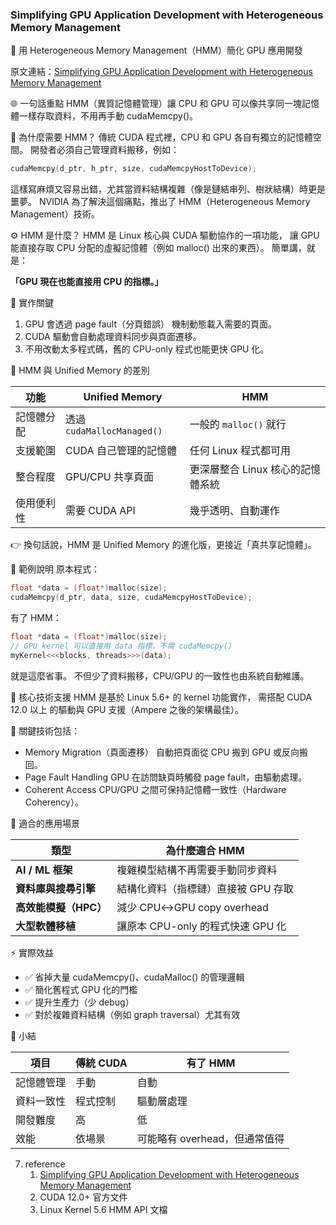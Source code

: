 ### Simplifying GPU Application Development with Heterogeneous Memory Management

🚀 用 Heterogeneous Memory Management（HMM）簡化 GPU 應用開發

原文連結：[Simplifying GPU Application Development with Heterogeneous Memory Management](https://developer.nvidia.com/blog/simplifying-gpu-application-development-with-heterogeneous-memory-management/)

🌐 一句話重點
HMM（異質記憶體管理）讓 CPU 和 GPU 可以像共享同一塊記憶體一樣存取資料，不用再手動 cudaMemcpy()。

🧠 為什麼需要 HMM？
傳統 CUDA 程式裡，CPU 和 GPU 各自有獨立的記憶體空間。
開發者必須自己管理資料搬移，例如：

``` cpp
cudaMemcpy(d_ptr, h_ptr, size, cudaMemcpyHostToDevice);
```

這樣寫麻煩又容易出錯，尤其當資料結構複雜（像是鏈結串列、樹狀結構）時更是噩夢。
NVIDIA 為了解決這個痛點，推出了 HMM（Heterogeneous Memory Management）技術。

⚙️ HMM 是什麼？
HMM 是 Linux 核心與 CUDA 驅動協作的一項功能，
讓 GPU 能直接存取 CPU 分配的虛擬記憶體（例如 malloc() 出來的東西）。
簡單講，就是：

**「GPU 現在也能直接用 CPU 的指標。」**

🔩 實作關鍵
1. GPU 會透過 page fault（分頁錯誤） 機制動態載入需要的頁面。
2. CUDA 驅動會自動處理資料同步與頁面遷移。 
3. 不用改動太多程式碼，舊的 CPU-only 程式也能更快 GPU 化。

🧩 HMM 與 Unified Memory 的差別

| 功能    | Unified Memory           | HMM                  |
| ----- | ------------------------ | -------------------- |
| 記憶體分配 | 透過 `cudaMallocManaged()` | 一般的 `malloc()` 就行    |
| 支援範圍  | CUDA 自己管理的記憶體            | 任何 Linux 程式都可用       |
| 整合程度  | GPU/CPU 共享頁面             | 更深層整合 Linux 核心的記憶體系統 |
| 使用便利性 | 需要 CUDA API              | 幾乎透明、自動運作            |

👉 換句話說，HMM 是 Unified Memory 的進化版，更接近「真共享記憶體」。

🧮 範例說明
原本程式：

``` cpp
float *data = (float*)malloc(size);
cudaMemcpy(d_ptr, data, size, cudaMemcpyHostToDevice);
```

有了 HMM：

``` cpp
float *data = (float*)malloc(size);
// GPU kernel 可以直接用 data 指標，不需 cudaMemcpy()
myKernel<<<blocks, threads>>>(data);
```

就是這麼省事。
不但少了資料搬移，CPU/GPU 的一致性也由系統自動維護。

🧩 核心技術支援
HMM 是基於 Linux 5.6+ 的 kernel 功能實作，
需搭配 CUDA 12.0 以上 的驅動與 GPU 支援（Ampere 之後的架構最佳）。

🔧 關鍵技術包括：
- Memory Migration（頁面遷移）
自動把頁面從 CPU 搬到 GPU 或反向搬回。
- Page Fault Handling
GPU 在訪問缺頁時觸發 page fault，由驅動處理。
- Coherent Access
CPU/GPU 之間可保持記憶體一致性（Hardware Coherency）。

🧩 適合的應用場景

| 類型             | 為什麼適合 HMM                |
| -------------- | ------------------------ |
| **AI / ML 框架** | 複雜模型結構不再需要手動同步資料         |
| **資料庫與搜尋引擎**   | 結構化資料（指標鏈）直接被 GPU 存取     |
| **高效能模擬（HPC）** | 減少 CPU↔GPU copy overhead |
| **大型軟體移植**     | 讓原本 CPU-only 的程式快速 GPU 化 |

⚡ 實際效益

- ✅ 省掉大量 cudaMemcpy()、cudaMalloc() 的管理邏輯
- ✅ 簡化舊程式 GPU 化的門檻
- ✅ 提升生產力（少 debug）
- ✅ 對於複雜資料結構（例如 graph traversal）尤其有效

🧭 小結

| 項目    | 傳統 CUDA | 有了 HMM              |
| ----- | ------- | ------------------- |
| 記憶體管理 | 手動      | 自動                  |
| 資料一致性 | 程式控制    | 驅動層處理               |
| 開發難度  | 高       | 低                   |
| 效能    | 依場景     | 可能略有 overhead，但通常值得 |



7. reference
    1. [Simplifying GPU Application Development with Heterogeneous Memory Management](https://developer.nvidia.com/blog/simplifying-gpu-application-development-with-heterogeneous-memory-management/)
    2. CUDA 12.0+ 官方文件
    3. Linux Kernel 5.6 HMM API 文檔